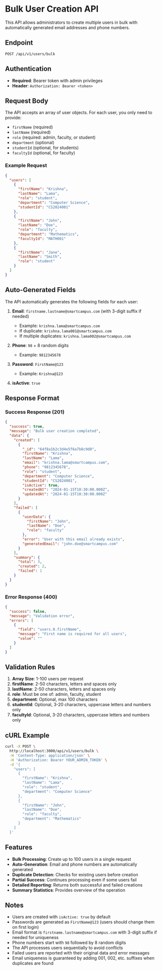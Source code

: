# Bulk User Creation API

This API allows administrators to create multiple users in bulk with automatically generated email addresses and phone numbers.

## Endpoint

```
POST /api/v1/users/bulk
```

## Authentication

- **Required**: Bearer token with admin privileges
- **Header**: `Authorization: Bearer <token>`

## Request Body

The API accepts an array of user objects. For each user, you only need to provide:
- `firstName` (required)
- `lastName` (required) 
- `role` (required: admin, faculty, or student)
- `department` (optional)
- `studentId` (optional, for students)
- `facultyId` (optional, for faculty)

### Example Request

```json
{
  "users": [
    {
      "firstName": "Krishna",
      "lastName": "Lama",
      "role": "student",
      "department": "Computer Science",
      "studentId": "CS2024001"
    },
    {
      "firstName": "John",
      "lastName": "Doe",
      "role": "faculty",
      "department": "Mathematics",
      "facultyId": "MATH001"
    },
    {
      "firstName": "Jane",
      "lastName": "Smith",
      "role": "student"
    }
  ]
}
```

## Auto-Generated Fields

The API automatically generates the following fields for each user:

1. **Email**: `firstname.lastname@smartcampus.com` (with 3-digit suffix if needed)
   - Example: `krishna.lama@smartcampus.com`
   - If duplicate: `krishna.lama001@smartcampus.com`
   - If multiple duplicates: `krishna.lama002@smartcampus.com`

2. **Phone**: `98` + 8 random digits
   - Example: `9812345678`

3. **Password**: `FirstName@123`
   - Example: `Krishna@123`

4. **isActive**: `true`

## Response Format

### Success Response (201)

```json
{
  "success": true,
  "message": "Bulk user creation completed",
  "data": {
    "created": [
      {
        "_id": "64f8a1b2c3d4e5f6a7b8c9d0",
        "firstName": "Krishna",
        "lastName": "Lama",
        "email": "krishna.lama@smartcampus.com",
        "phone": "9812345678",
        "role": "student",
        "department": "Computer Science",
        "studentId": "CS2024001",
        "isActive": true,
        "createdAt": "2024-01-15T10:30:00.000Z",
        "updatedAt": "2024-01-15T10:30:00.000Z"
      }
    ],
    "failed": [
      {
        "userData": {
          "firstName": "John",
          "lastName": "Doe",
          "role": "faculty"
        },
        "error": "User with this email already exists",
        "generatedEmail": "john.doe@smartcampus.com"
      }
    ],
    "summary": {
      "total": 3,
      "created": 2,
      "failed": 1
    }
  }
}
```

### Error Response (400)

```json
{
  "success": false,
  "message": "Validation error",
  "errors": [
    {
      "field": "users.0.firstName",
      "message": "First name is required for all users",
      "value": ""
    }
  ]
}
```

## Validation Rules

1. **Array Size**: 1-100 users per request
2. **firstName**: 2-50 characters, letters and spaces only
3. **lastName**: 2-50 characters, letters and spaces only
4. **role**: Must be one of: admin, faculty, student
5. **department**: Optional, max 100 characters
6. **studentId**: Optional, 3-20 characters, uppercase letters and numbers only
7. **facultyId**: Optional, 3-20 characters, uppercase letters and numbers only

## cURL Example

```bash
curl -X POST \
  http://localhost:3000/api/v1/users/bulk \
  -H 'Content-Type: application/json' \
  -H 'Authorization: Bearer YOUR_ADMIN_TOKEN' \
  -d '{
    "users": [
      {
        "firstName": "Krishna",
        "lastName": "Lama",
        "role": "student",
        "department": "Computer Science"
      },
      {
        "firstName": "John",
        "lastName": "Doe",
        "role": "faculty",
        "department": "Mathematics"
      }
    ]
  }'
```

## Features

- **Bulk Processing**: Create up to 100 users in a single request
- **Auto-Generation**: Email and phone numbers are automatically generated
- **Duplicate Detection**: Checks for existing users before creation
- **Partial Success**: Continues processing even if some users fail
- **Detailed Reporting**: Returns both successful and failed creations
- **Summary Statistics**: Provides overview of the operation

## Notes

- Users are created with `isActive: true` by default
- Passwords are generated as `FirstName@123` (users should change them on first login)
- Email format is `firstname.lastname@smartcampus.com` with 3-digit suffix if needed for uniqueness
- Phone numbers start with `98` followed by 8 random digits
- The API processes users sequentially to avoid conflicts
- Failed users are reported with their original data and error messages
- Email uniqueness is guaranteed by adding 001, 002, etc. suffixes when duplicates are found 
